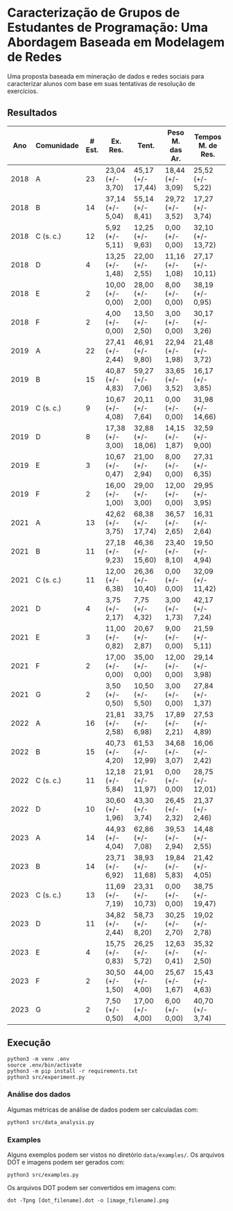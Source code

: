 # Caracterização de Grupos de Estudantes de Programação: Uma Abordagem Baseada em Modelagem de Redes

Uma proposta baseada em mineração de dados e redes sociais para caracterizar alunos com base em suas tentativas de resolução de exercícios.

## Resultados

|Ano |Comunidade|# Est.|Ex. Res.        |Tent.            |Peso M. das Ar. |Tempos M. de Res.|
|----|----------|------|----------------|-----------------|----------------|-----------------|
|2018|A         |23    |23,04 (+/- 3,70)|45,17 (+/- 17,44)|18,44 (+/- 3,09)|25,52 (+/- 5,22) |
|2018|B         |14    |37,14 (+/- 5,04)|55,14 (+/- 8,41) |29,72 (+/- 3,52)|17,27 (+/- 3,74) |
|2018|C (s. c.) |12    |5,92 (+/- 5,11) |12,25 (+/- 9,63) |0,00 (+/- 0,00) |32,10 (+/- 13,72)|
|2018|D         |4     |13,25 (+/- 1,48)|22,00 (+/- 2,55) |11,16 (+/- 1,08)|27,17 (+/- 10,11)|
|2018|E         |2     |10,00 (+/- 0,00)|28,00 (+/- 2,00) |8,00 (+/- 0,00) |38,19 (+/- 0,95) |
|2018|F         |2     |4,00 (+/- 0,00) |13,50 (+/- 2,50) |3,00 (+/- 0,00) |30,17 (+/- 3,26) |
|2019|A         |22    |27,41 (+/- 2,44)|46,91 (+/- 9,80) |22,94 (+/- 1,98)|21,48 (+/- 3,72) |
|2019|B         |15    |40,87 (+/- 4,83)|59,27 (+/- 7,06) |33,65 (+/- 3,52)|16,17 (+/- 3,85) |
|2019|C (s. c.) |9     |10,67 (+/- 4,08)|20,11 (+/- 7,64) |0,00 (+/- 0,00) |31,98 (+/- 14,66)|
|2019|D         |8     |17,38 (+/- 3,00)|32,88 (+/- 18,06)|14,15 (+/- 1,87)|32,59 (+/- 9,00) |
|2019|E         |3     |10,67 (+/- 0,47)|21,00 (+/- 2,94) |8,00 (+/- 0,00) |27,31 (+/- 6,35) |
|2019|F         |2     |16,00 (+/- 1,00)|29,00 (+/- 3,00) |12,00 (+/- 0,00)|29,95 (+/- 3,95) |
|2021|A         |13    |42,62 (+/- 3,75)|68,38 (+/- 17,74)|36,57 (+/- 2,65)|16,31 (+/- 2,64) |
|2021|B         |11    |27,18 (+/- 9,23)|46,36 (+/- 15,60)|23,40 (+/- 8,10)|19,50 (+/- 4,94) |
|2021|C (s. c.) |11    |12,00 (+/- 6,38)|26,36 (+/- 10,40)|0,00 (+/- 0,00) |32,09 (+/- 11,42)|
|2021|D         |4     |3,75 (+/- 2,17) |7,75 (+/- 4,32)  |3,00 (+/- 1,73) |42,17 (+/- 7,24) |
|2021|E         |3     |11,00 (+/- 0,82)|20,67 (+/- 2,87) |9,00 (+/- 0,00) |21,59 (+/- 5,11) |
|2021|F         |2     |17,00 (+/- 0,00)|35,00 (+/- 0,00) |12,00 (+/- 0,00)|29,14 (+/- 3,98) |
|2021|G         |2     |3,50 (+/- 0,50) |10,50 (+/- 5,50) |3,00 (+/- 0,00) |27,84 (+/- 1,37) |
|2022|A         |16    |21,81 (+/- 2,58)|33,75 (+/- 6,98) |17,89 (+/- 2,21)|27,53 (+/- 4,89) |
|2022|B         |15    |40,73 (+/- 4,20)|61,53 (+/- 12,99)|34,68 (+/- 3,07)|16,06 (+/- 2,42) |
|2022|C (s. c.) |11    |12,18 (+/- 5,84)|21,91 (+/- 11,97)|0,00 (+/- 0,00) |28,75 (+/- 12,01)|
|2022|D         |10    |30,60 (+/- 1,96)|43,30 (+/- 3,74) |26,45 (+/- 2,32)|21,37 (+/- 2,46) |
|2023|A         |14    |44,93 (+/- 4,04)|62,86 (+/- 7,08) |39,53 (+/- 2,94)|14,48 (+/- 2,55) |
|2023|B         |14    |23,71 (+/- 6,92)|38,93 (+/- 11,68)|19,84 (+/- 5,83)|21,42 (+/- 4,05) |
|2023|C (s. c.) |13    |11,69 (+/- 7,19)|23,31 (+/- 10,73)|0,00 (+/- 0,00) |38,75 (+/- 19,47)|
|2023|D         |11    |34,82 (+/- 2,44)|58,73 (+/- 8,20) |30,25 (+/- 2,70)|19,02 (+/- 2,78) |
|2023|E         |4     |15,75 (+/- 0,83)|26,25 (+/- 5,72) |12,63 (+/- 0,41)|35,32 (+/- 2,50) |
|2023|F         |2     |30,50 (+/- 1,50)|44,00 (+/- 4,00) |25,67 (+/- 1,67)|15,43 (+/- 4,63) |
|2023|G         |2     |7,50 (+/- 0,50) |17,00 (+/- 4,00) |6,00 (+/- 0,00) |40,70 (+/- 3,74) |

## Execução

```
python3 -m venv .env
source .env/bin/activate
python3 -m pip install -r requirements.txt
python3 src/experiment.py
```

### Análise dos dados

Algumas métricas de análise de dados podem ser calculadas com:
```
python3 src/data_analysis.py
```

### Examples

Alguns exemplos podem ser vistos no diretório `data/examples/`. Os arquivos DOT e imagens podem ser gerados com:
```
python3 src/examples.py
```

Os arquivos DOT podem ser convertidos em imagens com:
```
dot -Tpng [dot_filename].dot -o [image_filename].png
```

